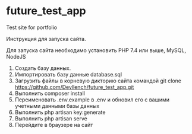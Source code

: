# future_test_app
Test site for portfolio 

Инструкция для запуска сайта.

Для запуска сайта необходимо установить PHP 7.4 или выше, MySQL, NodeJS

1. Создать базу данных.
2. Импортировать базу данные database.sql
3. Загрузить файлы в корневую дикторию сайта командой git clone https://github.com/Devllench/future_test_app.git
4. Выполнить composer install
5. Переименовать .env.example в .env и обновил его с вашими учетными данными базы данных
6. Выполнить php artisan key:generate
7. Выполнить php artisan serve
8. Перейдите в браузере на сайт 
